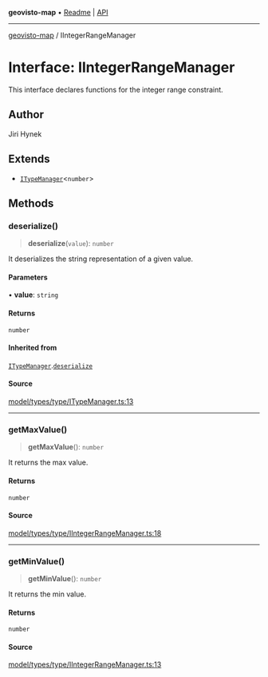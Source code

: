 **geovisto-map** • [Readme](../README.md) \| [API](../globals.md)

***

[geovisto-map](../README.md) / IIntegerRangeManager

# Interface: IIntegerRangeManager

This interface declares functions for the integer range constraint.

## Author

Jiri Hynek

## Extends

- [`ITypeManager`](ITypeManager.md)\<`number`\>

## Methods

### deserialize()

> **deserialize**(`value`): `number`

It deserializes the string representation of a given value.

#### Parameters

• **value**: `string`

#### Returns

`number`

#### Inherited from

[`ITypeManager`](ITypeManager.md).[`deserialize`](ITypeManager.md#deserialize)

#### Source

[model/types/type/ITypeManager.ts:13](https://github.com/geovisto/geovisto-map/blob/5ee2cb5d45c19062fc8fc6beefa2848c076518b6/src/model/types/type/ITypeManager.ts#L13)

***

### getMaxValue()

> **getMaxValue**(): `number`

It returns the max value.

#### Returns

`number`

#### Source

[model/types/type/IIntegerRangeManager.ts:18](https://github.com/geovisto/geovisto-map/blob/5ee2cb5d45c19062fc8fc6beefa2848c076518b6/src/model/types/type/IIntegerRangeManager.ts#L18)

***

### getMinValue()

> **getMinValue**(): `number`

It returns the min value.

#### Returns

`number`

#### Source

[model/types/type/IIntegerRangeManager.ts:13](https://github.com/geovisto/geovisto-map/blob/5ee2cb5d45c19062fc8fc6beefa2848c076518b6/src/model/types/type/IIntegerRangeManager.ts#L13)
